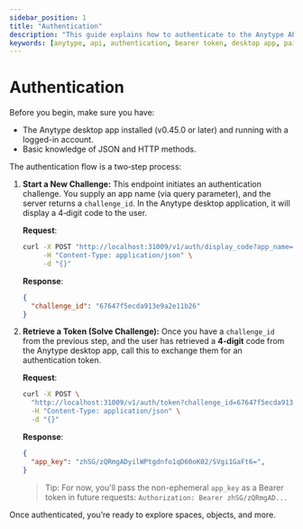 ```yaml
---
sidebar_position: 1
title: "Authentication"
description: "This guide explains how to authenticate to the Anytype API."
keywords: [anytype, api, authentication, bearer token, desktop app, pairing flow]
---
```


# Authentication

Before you begin, make sure you have:

- The Anytype desktop app installed (v0.45.0 or later) and running with a logged-in account.
- Basic knowledge of JSON and HTTP methods.

The authentication flow is a two‑step process:

1. **Start a New Challenge:**
   This endpoint initiates an authentication challenge. You supply an app name (via query parameter), and the server returns a `challenge_id`. In the Anytype desktop application, it will display a 4‑digit code to the user.

   **Request**:

   ```bash
   curl -X POST "http://localhost:31009/v1/auth/display_code?app_name=MyAwesomeApp" \
        -H "Content-Type: application/json" \
        -d "{}"
   ```

   **Response**:

   ```json
   {
     "challenge_id": "67647f5ecda913e9a2e11b26"
   }
   ```

2. **Retrieve a Token (Solve Challenge):**
   Once you have a `challenge_id` from the previous step, and the user has retrieved a **4‑digit** code from the Anytype desktop app, call this to exchange them for an authentication token.

   **Request**:

   ```bash
   curl -X POST \
     "http://localhost:31009/v1/auth/token?challenge_id=67647f5ecda913e9a2e11b26&code=1234" \
     -H "Content-Type: application/json" \
     -d "{}"
   ```

   **Response**:

   ```json
   {
     "app_key": "zhSG/zQRmgADyilWPtgdnfo1qD60oK02/SVgi1GaFt6=",
   }
   ```

   > Tip: For now, you'll pass the non-ephemeral `app_key` as a Bearer token in future requests:
   > `Authorization: Bearer zhSG/zQRmgAD...`

Once authenticated, you’re ready to explore spaces, objects, and more.
